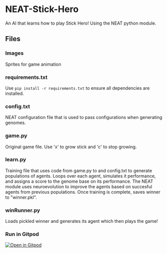 # NEAT-Stick-Hero
An AI that learns how to play Stick Hero! Using the NEAT python module.

## Files
### Images
Sprites for game animation
### requirements.txt
Use ```pip install -r requirements.txt``` to ensure all dependencies are installed.
### config.txt
NEAT configuration file that is used to pass configurations when generating genomes.
### game.py
Original game file. Use 'x' to grow stick and 'c' to stop growing.
### learn.py
Training file that uses code from game.py to and config.txt to generate populations of agents. Loops over each agent, simulates it performance, and assigns a score to the genome base on its performance. The NEAT module uses neuroevolution to improve the agents based on succesful agents from previous populations. Once training is complete, saves winner to "winner.pkl". 
### winRunner.py
Loads pickled winner and generates its agent which then plays the game!

### Run in Gitpod
[![Open in Gitpod](https://gitpod.io/button/open-in-gitpod.svg)](https://gitpod.io/#https://github.com/YashGupta5961/NEAT-Stick-Hero)

